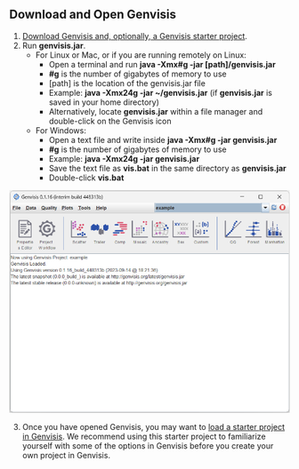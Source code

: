 ## Download and Open Genvisis

1. [Download Genvisis and, optionally, a Genvisis starter project](https://genvisis.org/#/download).
2. Run **genvisis.jar**.
    * For Linux or Mac, or if you are running remotely on Linux:
        * Open a terminal and run **java -Xmx#g -jar [path]/genvisis.jar**
         * **#g** is the number of gigabytes of memory to use
         * [path] is the location of the genvisis.jar file
         * Example: **java -Xmx24g -jar ~/genvisis.jar** (if **genvisis.jar** is saved in your home directory)
        * Alternatively, locate **genvisis.jar** within a file manager and double-click on the Genvisis icon
    * For Windows:
        * Open a text file and write inside **java -Xmx#g -jar genvisis.jar**
        * **#g** is the number of gigabytes of memory to use
        * Example: **java -Xmx24g -jar genvisis.jar**
        * Save the text file as **vis.bat** in the same directory as **genvisis.jar**
        * Double-click **vis.bat**

![Image of Genvisis opened for the first time](/Images/GenvisisOpened.png)

3. Once you have opened Genvisis, you may want to [load a starter project in Genvisis](../#/documentation/GetStarted--import-an-existing-project-into-genvisis). We recommend using this starter project to familiarize yourself with some of the options in Genvisis before you create your own project in Genvisis.
